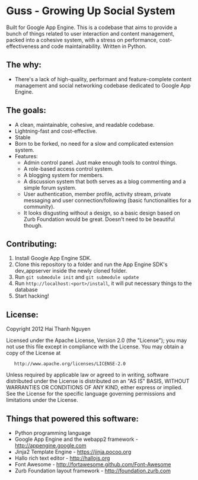Guss - Growing Up Social System
====

Built for Google App Engine. This is a codebase that aims to provide a bunch of things related to user interaction and content management, packed into a cohesive system, with a stress on performance, cost-effectiveness and code maintainability. Written in Python.

## The why:

* There's a lack of high-quality, performant and feature-complete content management and social networking codebase dedicated to Google App Engine.

## The goals:

* A clean, maintainable, cohesive, and readable codebase.
* Lightning-fast and cost-effective.
* Stable
* Born to be forked, no need for a slow and complicated extension system.
* Features:
    * Admin control panel. Just make enough tools to control things.
    * A role-based access control system.
    * A blogging system for members.
    * A discussion system that both serves as a blog commenting and a simple forum system.
    * User authentication, member profile, activity stream, private messaging and user connection/following (basic functionalities for a community).
    * It looks disgusting without a design, so a basic design based on Zurb Foundation would be great. Doesn't need to be beautiful though.

## Contributing:
1. Install Google App Engine SDK.
1. Clone this repository to a folder and run the App Engine SDK's dev\_appserver inside the newly cloned folder.
1. Run `git submodule init` and `git submodule update`
1. Run `http://localhost:<port>/install`, it will put necessary things to the database
1. Start hacking!

## License:
Copyright 2012 Hai Thanh Nguyen

   Licensed under the Apache License, Version 2.0 (the "License");
   you may not use this file except in compliance with the License.
   You may obtain a copy of the License at

       http://www.apache.org/licenses/LICENSE-2.0

   Unless required by applicable law or agreed to in writing, software
   distributed under the License is distributed on an "AS IS" BASIS,
   WITHOUT WARRANTIES OR CONDITIONS OF ANY KIND, either express or implied.
   See the License for the specific language governing permissions and
   limitations under the License.

## Things that powered this software:
* Python programming language
* Google App Engine and the webapp2 framework - http://appengine.google.com
* Jinja2 Template Engine - https://jinja.pocoo.org
* Hallo rich text editor - http://hallojs.org
* Font Awesome - http://fortawesome.github.com/Font-Awesome
* Zurb Foundation layout framework - http://foundation.zurb.com
